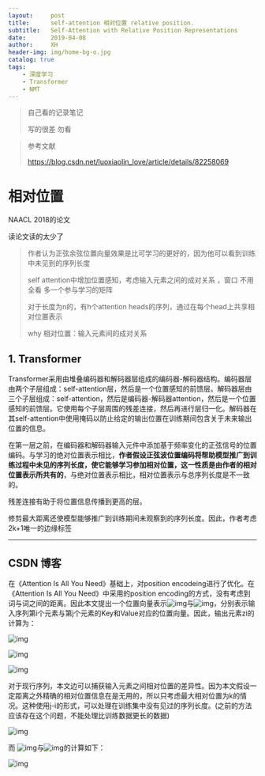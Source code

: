 ```yaml
---
layout:     post
title:      self-attention 相对位置 relative position.
subtitle:   Self-Attention with Relative Position Representations
date:       2019-04-08
author:     XH
header-img: img/home-bg-o.jpg
catalog: true
tags:
    - 深度学习
    - Transformer
    - NMT
---
```



>自己看的记录笔记
>
>写的很差 勿看




>参考文献
>
><https://blog.csdn.net/luoxiaolin_love/article/details/82258069> 

# 相对位置

NAACL 2018的论文 

读论文读的太少了

> 作者认为正弦余弦位置向量效果是比可学习的更好的，因为他可以看到训练中未见到的序列长度
>
> self attention中增加位置感知，考虑输入元素之间的成对关系 ，窗口 不用全看 多一个参与学习的矩阵 
>
> 对于长度为n的，有h个attention heads的序列，通过在每个head上共享相对位置表示 
>
> why 相对位置：输入元素间的成对关系



## 1. Transformer

Transformer采用由堆叠编码器和解码器层组成的编码器-解码器结构。编码器层由两个子层组成：self-attention层，然后是一个位置感知的前馈层。解码器层由三个子层组成：self-attention，然后是编码器-解码器attention，然后是一个位置感知的前馈层。它使用每个子层周围的残差连接，然后再进行层归一化。解码器在其self-attention中使用掩码以防止给定的输出位置在训练期间包含关于未来输出位置的信息。

在第一层之前，在编码器和解码器输入元件中添加基于频率变化的正弦信号的位置编码。与学习的绝对位置表示相比，**作者假设正弦波位置编码将帮助模型推广到训练过程中未见的序列长度，使它能够学习参加相对位置，这一性质是由作者的相对位置表示所共有的**，与绝对位置表示相比，相对位置表示与总序列长度是不一致的。

 残差连接有助于将位置信息传播到更高的层。



修剪最大距离还使模型能够推广到训练期间未观察到的序列长度。因此，作者考虑2k+1唯一的边缘标签 

---

## CSDN 博客

在《Attention Is All You Need》基础上，对position encodeing进行了优化。在《Attention Is All You Need》中采用的position encoding的方式，没有考虑到词与词之间的距离。因此本文提出一个位置向量表示![img](https://img-blog.csdn.net/20180831183033560?watermark/2/text/aHR0cHM6Ly9ibG9nLmNzZG4ubmV0L2x1b3hpYW9saW5fbG92ZQ==/font/5a6L5L2T/fontsize/400/fill/I0JBQkFCMA==/dissolve/70)与![img](https://img-blog.csdn.net/20180831183102452?watermark/2/text/aHR0cHM6Ly9ibG9nLmNzZG4ubmV0L2x1b3hpYW9saW5fbG92ZQ==/font/5a6L5L2T/fontsize/400/fill/I0JBQkFCMA==/dissolve/70)，分别表示输入序列第i个元素与第j个元素的Key和Value对应的位置向量。因此，输出元素zi的计算为：

![img](https://img-blog.csdn.net/20180831183256789?watermark/2/text/aHR0cHM6Ly9ibG9nLmNzZG4ubmV0L2x1b3hpYW9saW5fbG92ZQ==/font/5a6L5L2T/fontsize/400/fill/I0JBQkFCMA==/dissolve/70)

![img](https://img-blog.csdn.net/20180831183325257?watermark/2/text/aHR0cHM6Ly9ibG9nLmNzZG4ubmV0L2x1b3hpYW9saW5fbG92ZQ==/font/5a6L5L2T/fontsize/400/fill/I0JBQkFCMA==/dissolve/70)

![img](https://img-blog.csdn.net/20180831183336288?watermark/2/text/aHR0cHM6Ly9ibG9nLmNzZG4ubmV0L2x1b3hpYW9saW5fbG92ZQ==/font/5a6L5L2T/fontsize/400/fill/I0JBQkFCMA==/dissolve/70)

​      对于现行序列，本文边可以捕获输入元素之间相对位置的差异性。因为本文假设一定距离之外精确的相对位置信息在是无用的，所以只考虑最大相对位置为k的情况。这种使用j-i的形式，可以处理在训练集中没有见过的序列长度。(之前的方法应该存在这个问题，不能处理比训练数据更长的数据)

 

![img](https://img-blog.csdn.net/20180831183613197?watermark/2/text/aHR0cHM6Ly9ibG9nLmNzZG4ubmV0L2x1b3hpYW9saW5fbG92ZQ==/font/5a6L5L2T/fontsize/400/fill/I0JBQkFCMA==/dissolve/70)

而 ![img](https://img-blog.csdn.net/20180831183033560?watermark/2/text/aHR0cHM6Ly9ibG9nLmNzZG4ubmV0L2x1b3hpYW9saW5fbG92ZQ==/font/5a6L5L2T/fontsize/400/fill/I0JBQkFCMA==/dissolve/70)与![img](https://img-blog.csdn.net/20180831183102452?watermark/2/text/aHR0cHM6Ly9ibG9nLmNzZG4ubmV0L2x1b3hpYW9saW5fbG92ZQ==/font/5a6L5L2T/fontsize/400/fill/I0JBQkFCMA==/dissolve/70)的计算如下：

![img](https://img-blog.csdn.net/20180831183939962?watermark/2/text/aHR0cHM6Ly9ibG9nLmNzZG4ubmV0L2x1b3hpYW9saW5fbG92ZQ==/font/5a6L5L2T/fontsize/400/fill/I0JBQkFCMA==/dissolve/70)